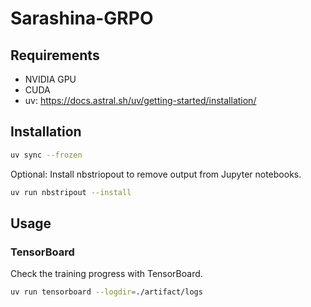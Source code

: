 # Sarashina-GRPO

## Requirements

* NVIDIA GPU
* CUDA
* uv: https://docs.astral.sh/uv/getting-started/installation/

## Installation

```bash
uv sync --frozen
```

Optional: Install nbstriopout to remove output from Jupyter notebooks.

```bash
uv run nbstripout --install
```

## Usage

### TensorBoard

Check the training progress with TensorBoard.

```bash
uv run tensorboard --logdir=./artifact/logs
```
